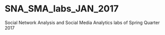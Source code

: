 # SNA_SMA_labs_JAN_2017
Social Network Analysis and Social Media Analytics labs of Spring Quarter 2017
